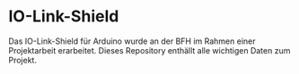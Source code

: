 # IO-Link-Shield

Das IO-Link-Shield für Arduino wurde an der BFH  im Rahmen einer Projektarbeit erarbeitet. 
Dieses Repository enthällt alle wichtigen Daten zum Projekt. 


